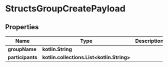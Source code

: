 
# StructsGroupCreatePayload

## Properties
Name | Type | Description | Notes
------------ | ------------- | ------------- | -------------
**groupName** | **kotlin.String** |  |  [optional]
**participants** | **kotlin.collections.List&lt;kotlin.String&gt;** |  |  [optional]



